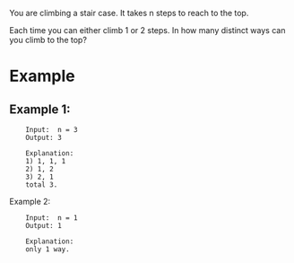 You are climbing a stair case. It takes n steps to reach to the top.

Each time you can either climb 1 or 2 steps. In how many distinct ways can you climb to the top?

# Example
## Example 1:
```
	Input:  n = 3
	Output: 3
	
	Explanation:
	1) 1, 1, 1
	2) 1, 2
	3) 2, 1
	total 3.
```

Example 2:
```
	Input:  n = 1
	Output: 1
	
	Explanation:  
	only 1 way.
```